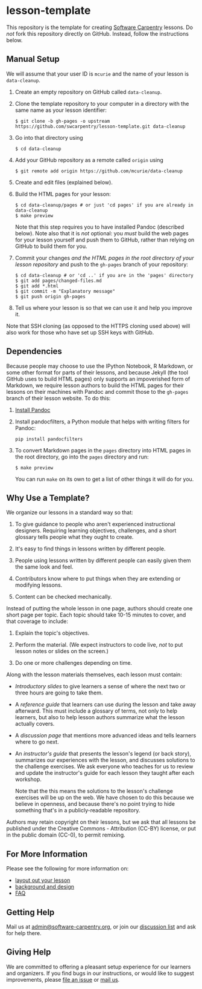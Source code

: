 lesson-template
===============

This repository is the template for creating
[Software Carpentry](http://software-carpentry.org) lessons.  Do *not*
fork this repository directly on GitHub.  Instead, follow the
instructions below.

## Manual Setup

We will assume that your user ID is `mcurie` and the name of your
lesson is `data-cleanup`.

1.  Create an empty repository on GitHub called `data-cleanup`.

2.  Clone the template repository to your computer in a directory with
    the same name as your lesson identifier:

    ~~~
    $ git clone -b gh-pages -o upstream https://github.com/swcarpentry/lesson-template.git data-cleanup
    ~~~

3.  Go into that directory using

    ~~~
    $ cd data-cleanup
    ~~~

4.  Add your GitHub repository as a remote called `origin` using

    ~~~
    $ git remote add origin https://github.com/mcurie/data-cleanup
    ~~~

5.  Create and edit files (explained below).

6.  Build the HTML pages for your lesson:

    ~~~
    $ cd data-cleanup/pages # or just 'cd pages' if you are already in data-cleanup
    $ make preview
    ~~~

    Note that this step requires you to have installed Pandoc
    (described below).  Note also that it is *not* optional: you
    *must* build the web pages for your lesson yourself and push
    them to GitHub, rather than relying on GitHub to build them
    for you.

7.  Commit your changes *and the HTML pages in the root directory of
    your lesson repository* and push to the `gh-pages` branch of your
    repository:

    ~~~
    $ cd data-cleanup # or 'cd ..' if you are in the 'pages' directory
    $ git add pages/changed-files.md
    $ git add *.html
    $ git commit -m "Explanatory message"
    $ git push origin gh-pages
    ~~~

8.  Tell us where your lesson is so that we can use it and help you improve it.

Note that SSH cloning (as opposed to the HTTPS cloning used above)
will also work for those who have set up SSH keys with GitHub.

## Dependencies

Because people may choose to use the IPython Notebook, R Markdown, or
some other format for parts of their lessons, and because Jekyll (the
tool GitHub uses to build HTML pages) only supports an impoverished
form of Markdown, we require lesson authors to build the HTML pages
for their lessons on their machines with Pandoc and commit those to
the `gh-pages` branch of their lesson website.  To do this:

1. [Install Pandoc](http://www.johnmacfarlane.net/pandoc/installing.html)

2. Install pandocfilters, a Python module that helps with writing
   filters for Pandoc:

    ~~~
    pip install pandocfilters
    ~~~

3. To convert Markdown pages in the `pages` directory into HTML pages
   in the root directory, go into the `pages` directory and run:

   ~~~
   $ make preview
   ~~~

   You can run `make` on its own to get a list of other things it will
   do for you.

## Why Use a Template?

We organize our lessons in a standard way so that:

1.  To give guidance to people who aren't experienced instructional
    designers.  Requiring learning objectives, challenges, and a short
    glossary tells people what they ought to create.

2.  It's easy to find things in lessons written by different people.

3.  People using lessons written by different people can easily given
    them the same look and feel.

4.  Contributors know where to put things when they are extending or
    modifying lessons.

5.  Content can be checked mechanically.

Instead of putting the whole lesson in one page, authors should create
one short page per topic.  Each topic should take 10-15 minutes to
cover, and that coverage to include:

1.  Explain the topic's objectives.

2.  Perform the material.  (We expect instructors to code live, *not*
    to put lesson notes or slides on the screen.)

3.  Do one or more challenges depending on time.

Along with the lesson materials themselves, each lesson must contain:

*   *Introductory slides* to give learners a sense of where the next
    two or three hours are going to take them.

*   A *reference guide* that learners can use during the lesson and take
    away afterward.  This must include a glossary of terms, not only to
    help learners, but also to help lesson authors summarize what the
    lesson actually covers.

*   A *discussion page* that mentions more advanced ideas and tells
    learners where to go next.

*   An *instructor's guide* that presents the lesson's legend (or back
    story), summarizes our experiences with the lesson, and discusses
    solutions to the challenge exercises.  We ask everyone who teaches
    for us to review and update the instructor's guide for each lesson
    they taught after each workshop.

    Note that the this means the solutions to the lesson's challenge
    exercises will be up on the web.  We have chosen to do this
    because we believe in openness, and because there's no point
    trying to hide something that's in a publicly-readable repository.

Authors may retain copyright on their lessons, but we ask that all
lessons be published under the Creative Commons - Attribution (CC-BY)
license, or put in the public domain (CC-0), to permit remixing.

## For More Information

Please see the following for more information on:

*   [layout out your lesson](LAYOUT.md)
*   [background and design](DESIGN.md)
*   [FAQ](FAQ.md)

## Getting Help

Mail us at [admin@software-carpentry.org](mailto:admin@software-carpentry.org),
or join our [discussion list](http://lists.software-carpentry.org/mailman/listinfo/discuss_lists.software-carpentry.org)
and ask for help there.

## Giving Help

We are committed to offering a pleasant setup experience for our
learners and organizers.  If you find bugs in our instructions, or
would like to suggest improvements, please
[file an issue](https://github.com/swcarpentry/lesson-template/issues?q=is%3Aopen+is%3Aissue)
or [mail us](mailto:admin@software-carpentry.org).
